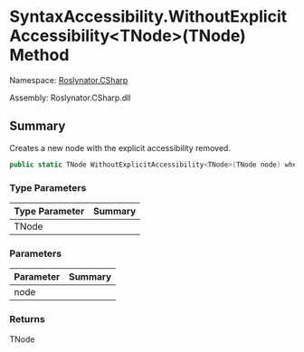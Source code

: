 # SyntaxAccessibility\.WithoutExplicitAccessibility\<TNode>\(TNode\) Method

Namespace: [Roslynator.CSharp](../../README.md)

Assembly: Roslynator\.CSharp\.dll

## Summary

Creates a new node with the explicit accessibility removed\.

```csharp
public static TNode WithoutExplicitAccessibility<TNode>(TNode node) where TNode : Microsoft.CodeAnalysis.SyntaxNode
```

### Type Parameters

| Type Parameter | Summary |
| -------------- | ------- |
| TNode | |

### Parameters

| Parameter | Summary |
| --------- | ------- |
| node | |

### Returns

TNode


